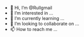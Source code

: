 - 👋 Hi, I’m @Rullgmail
- 👀 I’m interested in ...
- 🌱 I’m currently learning ...
- 💞️ I’m looking to collaborate on ...
- 📫 How to reach me ...

<!---
Rullgmail/Rullgmail is a ✨ special ✨ repository because its `README.md` (this file) appears on your GitHub profile.
You can click the Preview link to take a look at your changes.
-
